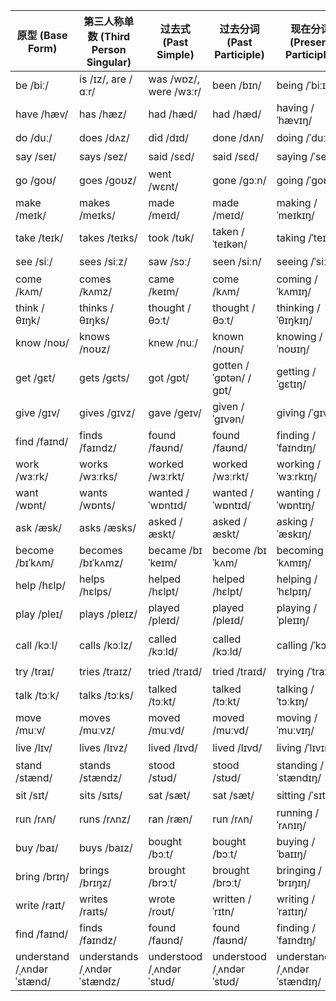 | 原型 (Base Form)   | 第三人称单数 (Third Person Singular) | 过去式 (Past Simple) | 过去分词 (Past Participle) | 现在分词 (Present Participle) | 中文意思 (Meaning) |
|--------------------|-------------------------------------|----------------------|---------------------------|-----------------------------|---------------------|
| be /biː/           | is /ɪz/, are /ɑːr/                 | was /wɒz/, were /wɜːr/ | been /bɪn/                | being /ˈbiːɪŋ/             | 是，存在             |
| have /hæv/         | has /hæz/                         | had /hæd/            | had /hæd/                 | having /ˈhævɪŋ/            | 有                   |
| do /duː/           | does /dʌz/                        | did /dɪd/            | done /dʌn/                | doing /ˈduːɪŋ/             | 做                   |
| say /seɪ/          | says /sez/                        | said /sɛd/           | said /sɛd/                | saying /ˈseɪɪŋ/            | 说                   |
| go /ɡoʊ/           | goes /ɡoʊz/                       | went /wɛnt/          | gone /ɡɔːn/              | going /ˈɡoʊɪŋ/             | 去                   |
| make /meɪk/        | makes /meɪks/                     | made /meɪd/          | made /meɪd/               | making /ˈmeɪkɪŋ/           | 做，制作             |
| take /teɪk/        | takes /teɪks/                     | took /tʊk/           | taken /ˈteɪkən/          | taking /ˈteɪkɪŋ/           | 拿，取               |
| see /siː/          | sees /siːz/                        | saw /sɔː/            | seen /siːn/               | seeing /ˈsiːɪŋ/            | 看见                 |
| come /kʌm/         | comes /kʌmz/                      | came /keɪm/          | come /kʌm/                | coming /ˈkʌmɪŋ/            | 来                   |
| think /θɪŋk/       | thinks /θɪŋks/                    | thought /θɔːt/       | thought /θɔːt/            | thinking /ˈθɪŋkɪŋ/         | 想                   |
| know /noʊ/         | knows /noʊz/                       | knew /nuː/           | known /noʊn/              | knowing /ˈnoʊɪŋ/           | 知道，认识           |
| get /ɡɛt/          | gets /ɡɛts/                       | got /ɡɒt/           | gotten /ˈɡɒtən/ /ɡɒt/   | getting /ˈɡɛtɪŋ/           | 得到，变得           |
| give /ɡɪv/         | gives /ɡɪvz/                      | gave /ɡeɪv/         | given /ˈɡɪvən/           | giving /ˈɡɪvɪŋ/            | 给                   |
| find /faɪnd/       | finds /faɪndz/                    | found /faʊnd/        | found /faʊnd/             | finding /ˈfaɪndɪŋ/         | 找到                 |
| work /wɜːrk/       | works /wɜːrks/                    | worked /wɜːrkt/      | worked /wɜːrkt/           | working /ˈwɜːrkɪŋ/         | 工作                 |
| want /wɒnt/        | wants /wɒnts/                     | wanted /ˈwɒntɪd/     | wanted /ˈwɒntɪd/         | wanting /ˈwɒntɪŋ/          | 想要                 |
| ask /æsk/          | asks /æsks/                       | asked /æskt/         | asked /æskt/              | asking /ˈæskɪŋ/            | 询问                 |
| become /bɪˈkʌm/   | becomes /bɪˈkʌmz/                | became /bɪˈkeɪm/    | become /bɪˈkʌm/           | becoming /bɪˈkʌmɪŋ/       | 成为                 |
| help /hɛlp/        | helps /hɛlps/                     | helped /hɛlpt/       | helped /hɛlpt/            | helping /ˈhɛlpɪŋ/          | 帮助                 |
| play /pleɪ/        | plays /pleɪz/                     | played /pleɪd/       | played /pleɪd/            | playing /ˈpleɪɪŋ/          | 玩                   |
| call /kɔːl/        | calls /kɔːlz/                     | called /kɔːld/       | called /kɔːld/            | calling /ˈkɔːlɪŋ/          | 呼叫，打电话         |
| try /traɪ/         | tries /traɪz/                     | tried /traɪd/        | tried /traɪd/             | trying /ˈtraɪɪŋ/           | 尝试                 |
| talk /tɔːk/        | talks /tɔːks/                     | talked /tɔːkt/       | talked /tɔːkt/            | talking /ˈtɔːkɪŋ/          | 说话                 |
| move /muːv/        | moves /muːvz/                     | moved /muːvd/        | moved /muːvd/             | moving /ˈmuːvɪŋ/           | 移动                 |
| live /lɪv/         | lives /lɪvz/                      | lived /lɪvd/         | lived /lɪvd/              | living /ˈlɪvɪŋ/            | 生活，居住           |
| stand /stænd/      | stands /stændz/                    | stood /stʊd/         | stood /stʊd/              | standing /ˈstændɪŋ/         | 站立                 |
| sit /sɪt/          | sits /sɪts/                        | sat /sæt/            | sat /sæt/                 | sitting /ˈsɪtɪŋ/           | 坐                   |
| run /rʌn/          | runs /rʌnz/                        | ran /ræn/            | run /rʌn/                 | running /ˈrʌnɪŋ/           | 跑                   |
| buy /baɪ/          | buys /baɪz/                       | bought /bɔːt/        | bought /bɔːt/             | buying /ˈbaɪɪŋ/            | 买                   |
| bring /brɪŋ/       | brings /brɪŋz/                    | brought /brɔːt/      | brought /brɔːt/           | bringing /ˈbrɪŋɪŋ/         | 带来                 |
| write /raɪt/       | writes /raɪts/                    | wrote /roʊt/         | written /ˈrɪtn/           | writing /ˈraɪtɪŋ/          | 写                   |
| find /faɪnd/       | finds /faɪndz/                    | found /faʊnd/        | found /faʊnd/             | finding /ˈfaɪndɪŋ/         | 找到                 |
| understand /ˌʌndərˈstænd/ | understands /ˌʌndərˈstændz/ | understood /ˌʌndərˈstʊd/ | understood /ˌʌndərˈstʊd/ | understanding /ˌʌndərˈstændɪŋ/ | 理解                |

